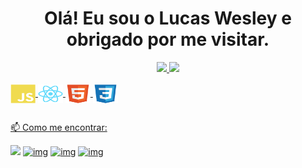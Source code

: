 ### <h1 align="center">Olá! Eu sou o Lucas Wesley e obrigado por me visitar.</h1>
 <div align="center">
  <a href="https://github.com/DevWesly">
  <img height="180em" src="https://github-readme-stats.vercel.app/api?username=DevWesly&show_icons=true&theme=dark&include_all_commits=true&count_private=true"/>
  <img height="180em" src="https://github-readme-stats.vercel.app/api/top-langs/?username=DevWesly&layout=compact&langs_count=7&theme=dark"/>
</div>
  <div style="display: inline_block"><br>
  <img align="center" alt="Js" height="30" width="40" src="https://raw.githubusercontent.com/devicons/devicon/master/icons/javascript/javascript-plain.svg">
  <img align="center" alt="React" height="30" width="40" src="https://raw.githubusercontent.com/devicons/devicon/master/icons/react/react-original.svg">
  <img align="center" alt="HTML" height="30" width="40" src="https://raw.githubusercontent.com/devicons/devicon/master/icons/html5/html5-original.svg">
  <img align="center" alt="CSS" height="30" width="40" src="https://raw.githubusercontent.com/devicons/devicon/master/icons/css3/css3-original.svg">
  </div>

  ##
  
  <div> 
   <p>📫 Como me encontrar:</p>
  <a href="https://www.youtube.com/channel/UCDSCXQ7R0aSNFFMkXU7ajaw" target="_blank"><img src="https://img.shields.io/badge/YouTube-FF0000?style=for-the-badge&logo=youtube&logoColor=white" target="_blank"></a>
            <a href="mailto:dev.lucaswesley@gmail.com"><img src="https://img.shields.io/badge/-Gmail-%23333?style=for-the-badge&logo=gmail&logoColor=white" alt="img"></a>
            <a href="https://www.linkedin.com/in/devwesly"><img src="https://img.shields.io/badge/-LinkedIn-%230077B5?style=for-the-badge&logo=linkedin&logoColor=white" alt="img"></a>
     <a href="https://api.whatsapp.com/send?1=pt_BR&phone=5532999713393"><img src="https://img.shields.io/badge/WhatsApp-25D366?style=for-the-badge&logo=whatsapp&logoColor=white" alt="img"></a>
    
    
    
    
    
   
 
<!--   ![Snake animation](https://github.com/rafaballerini/DevWesly/blob/output/github-contribution-grid-snake.svg) -->
 
</div>
<!--
**DevWesly/DevWesly** is a ✨ _special_ ✨ repository because its `README.md` (this file) appears on your GitHub profile.

Here are some ideas to get you started:

- 🔭 I’m currently working on ...
- 🌱 I’m currently learning ...
- 👯 I’m looking to collaborate on ...
- 🤔 I’m looking for help with ...
- 💬 Ask me about ...
 ...
- 😄 Pronouns: ...
- ⚡ Fun fact: ...
-->
